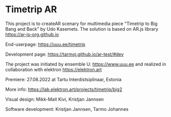 # Timetrip AR

This project is to createAR scenary for multimedia piece "Timetrip to Big Bang and Back" by Udo Kasemets. The solution is based on AR.js library  https://ar-js-org.github.io

End-userpage: https://uuu.ee/timetrip

Development page:  https://tarmoj.github.io/ar-test/#dev

The project was initiated by ensemble U: https://www.uuu.ee and realized in collaboration with elektron https://elektron.art


Premiere: 27.08.2022 at Tartu Interdistsiplinaar, Estonia

More info: https://lab.elektron.art/projects/timetrip/big2

Visual design: Mikk-Mait Kivi, Kristjan Jannsen

Software development: Kristjan Jannsen, Tarmo Johannes
